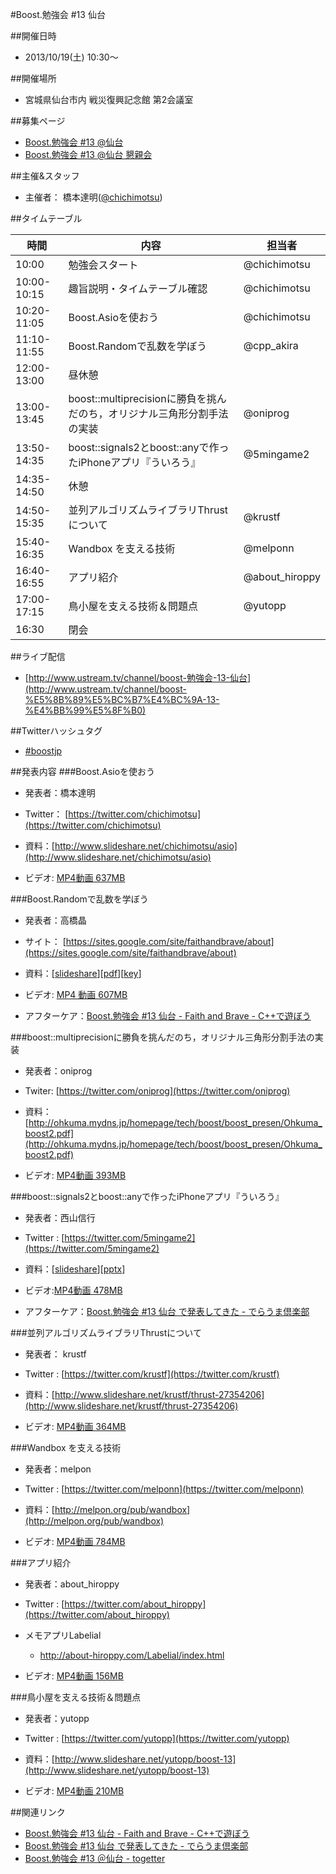 #Boost.勉強会 #13 仙台

##開催日時
- 2013/10/19(土) 10:30～


##開催場所
- 宮城県仙台市内 戦災復興記念館 第2会議室


##募集ページ
- [Boost.勉強会 #13 @仙台](http://partake.in/events/6d6339e0-95df-4275-ba00-5e5344cb84f3#)
- [Boost.勉強会 #13 @仙台 懇親会](http://partake.in/events/e16749f6-bb06-45bf-8f15-09a0b2b82506#)


##主催&スタッフ
- 主催者： 橋本達明([@chichimotsu](https://twitter.com/chichimotsu))


##タイムテーブル

| 時間 | 内容 | 担当者 |
|-------------|------------------------------------------|---------------|
| 10:00       | 勉強会スタート                           | @chichimotsu |
| 10:00-10:15 | 趣旨説明・タイムテーブル確認             | @chichimotsu |
| 10:20-11:05 | Boost.Asioを使おう                       | @chichimotsu |
| 11:10-11:55 | Boost.Randomで乱数を学ぼう               | @cpp_akira |
| 12:00-13:00 | 昼休憩                                   | |
| 13:00-13:45 | boost::multiprecisionに勝負を挑んだのち，オリジナル三角形分割手法の実装 | @oniprog |
| 13:50-14:35 | boost::signals2とboost::anyで作ったiPhoneアプリ『ういろう』 | @5mingame2 |
| 14:35-14:50 | 休憩                                     | |
| 14:50-15:35 | 並列アルゴリズムライブラリThrustについて | @krustf |
| 15:40-16:35 | Wandbox を支える技術                     | @melponn |
| 16:40-16:55 | アプリ紹介                               | @about_hiroppy |
| 17:00-17:15 | 鳥小屋を支える技術＆問題点               | @yutopp |
| 16:30       | 閉会 |  |


##ライブ配信
- [http://www.ustream.tv/channel/boost-勉強会-13-仙台](http://www.ustream.tv/channel/boost-%E5%8B%89%E5%BC%B7%E4%BC%9A-13-%E4%BB%99%E5%8F%B0)


##Twitterハッシュタグ
- [#boostjp](http://twitter.com/search?q=%23boostjp)


##発表内容
###Boost.Asioを使おう
- 発表者：橋本達明
- Twitter： [https://twitter.com/chichimotsu](https://twitter.com/chichimotsu)

- 資料：[http://www.slideshare.net/chichimotsu/asio](http://www.slideshare.net/chichimotsu/asio)
- ビデオ:  [MP4動画 637MB](https://docs.google.com/file/d/0B9BH0LS6wCKIWlEtclpncjVSSFU/edit?usp=sharing)


###Boost.Randomで乱数を学ぼう
- 発表者：高橋晶
- サイト： [https://sites.google.com/site/faithandbrave/about](https://sites.google.com/site/faithandbrave/about)

- 資料：[[slideshare](http://www.slideshare.net/faithandbrave/leanning-random-using-boost-random)][[pdf](https://dl.dropboxusercontent.com/u/1682460/presentation/boost_random/boost_random.pdf)][[key](https://dl.dropboxusercontent.com/u/1682460/presentation/boost_random/boost_random.key)]
- ビデオ: [MP4 動画 607MB](https://docs.google.com/file/d/0B9BH0LS6wCKIdmhSVEJHMkJHUlU/edit?usp=sharing)
- アフターケア：[Boost.勉強会 #13 仙台 - Faith and Brave - C++で遊ぼう](http://d.hatena.ne.jp/faith_and_brave/20131021/1382340838)


###boost::multiprecisionに勝負を挑んだのち，オリジナル三角形分割手法の実装
- 発表者：oniprog
- Twiter: [https://twitter.com/oniprog](https://twitter.com/oniprog)

- 資料：[http://ohkuma.mydns.jp/homepage/tech/boost/boost_presen/Ohkuma_boost2.pdf](http://ohkuma.mydns.jp/homepage/tech/boost/boost_presen/Ohkuma_boost2.pdf)
- ビデオ: [MP4動画 393MB](https://docs.google.com/file/d/0B9BH0LS6wCKISlNhdElDX3NhaU0/edit?usp=sharing)


###boost::signals2とboost::anyで作ったiPhoneアプリ『ういろう』
- 発表者：西山信行
- Twitter : [https://twitter.com/5mingame2](https://twitter.com/5mingame2)

- 資料：[[slideshare](http://www.slideshare.net/5mingame2/iphoneboost)][[pptx](https://www.dropbox.com/s/96g3h8pvqjsmlji/iPhone%E3%82%A2%E3%83%97%E3%83%AA%E3%80%8E%E3%81%86%E3%81%84%E3%82%8D%E3%81%86%E3%80%8F%E3%81%A8boost.pptx)]
- ビデオ:[MP4動画 478MB](https://docs.google.com/file/d/0B9BH0LS6wCKId0Q3d3d2aWFmQ0U/edit?usp=sharing)
- アフターケア：[Boost.勉強会 #13 仙台 で発表してきた - でらうま倶楽部](http://blog.livedoor.jp/tek_nishi/archives/8109245.html)


###並列アルゴリズムライブラリThrustについて
- 発表者： krustf
- Twitter : [https://twitter.com/krustf](https://twitter.com/krustf)

- 資料：[http://www.slideshare.net/krustf/thrust-27354206](http://www.slideshare.net/krustf/thrust-27354206)
- ビデオ: [MP4動画 364MB](https://docs.google.com/file/d/0B9BH0LS6wCKIQ2pnR0w3TDZEcTQ/edit?usp=sharing)


###Wandbox を支える技術
- 発表者：melpon
- Twitter : [https://twitter.com/melponn](https://twitter.com/melponn)

- 資料：[http://melpon.org/pub/wandbox](http://melpon.org/pub/wandbox)
- ビデオ: [MP4動画 784MB](https://docs.google.com/file/d/0B9BH0LS6wCKIUjE3aWpIRGhTRjQ/edit?usp=sharing)


###アプリ紹介
- 発表者：about_hiroppy
- Twitter : [https://twitter.com/about_hiroppy](https://twitter.com/about_hiroppy)

- メモアプリLabelial
	- <http://about-hiroppy.com/Labelial/index.html>
- ビデオ:  [MP4動画 156MB](https://docs.google.com/file/d/0B9BH0LS6wCKIbVMxNnE2TkEyMVE/edit?usp=sharing)


###鳥小屋を支える技術＆問題点
- 発表者：yutopp
- Twitter : [https://twitter.com/yutopp](https://twitter.com/yutopp)

- 資料：[http://www.slideshare.net/yutopp/boost-13](http://www.slideshare.net/yutopp/boost-13)
- ビデオ:  [MP4動画 210MB](https://docs.google.com/file/d/0B9BH0LS6wCKISkxQZW8xWC1TVnM/edit?usp=sharing)


##関連リンク
- [Boost.勉強会 #13 仙台 - Faith and Brave - C++で遊ぼう](http://d.hatena.ne.jp/faith_and_brave/20131021/1382340838)
- [Boost.勉強会 #13 仙台 で発表してきた - でらうま倶楽部](http://blog.livedoor.jp/tek_nishi/archives/8109245.html)
- [Boost.勉強会 #13 ＠仙台 - togetter](http://togetter.com/li/579014)


